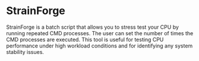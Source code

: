 # StrainForge
StrainForge is a batch script that allows you to stress test your CPU by running repeated CMD processes. The user can set the number of times the CMD processes are executed. This tool is useful for testing CPU performance under high workload conditions and for identifying any system stability issues.

